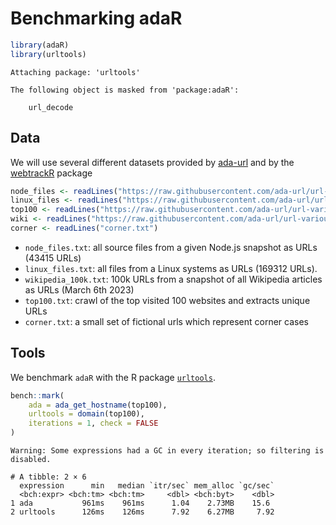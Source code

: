 # Benchmarking adaR

``` r
library(adaR)
library(urltools)
```


    Attaching package: 'urltools'

    The following object is masked from 'package:adaR':

        url_decode

## Data

We will use several different datasets provided by
[ada-url](https://github.com/ada-url/url-various-datasets) and by the
[webtrackR](https://github.com/schochastics/webtrackR) package

``` r
node_files <- readLines("https://raw.githubusercontent.com/ada-url/url-various-datasets/main/files/node_files.txt")
linux_files <- readLines("https://raw.githubusercontent.com/ada-url/url-various-datasets/main/files/linux_files.txt")
top100 <- readLines("https://raw.githubusercontent.com/ada-url/url-various-datasets/main/top100/top100.txt")
wiki <- readLines("https://raw.githubusercontent.com/ada-url/url-various-datasets/main/wikipedia/wikipedia_100k.txt")
corner <- readLines("corner.txt")
```

- `node_files.txt`: all source files from a given Node.js snapshot as
  URLs (43415 URLs)
- `linux_files.txt`: all files from a Linux systems as URLs (169312
  URLs).
- `wikipedia_100k.txt`: 100k URLs from a snapshot of all Wikipedia
  articles as URLs (March 6th 2023)
- `top100.txt`: crawl of the top visited 100 websites and extracts
  unique URLs
- `corner.txt`: a small set of fictional urls which represent corner
  cases

## Tools

We benchmark `adaR` with the R package
[`urltools`](https://github.com/Ironholds/urltools).

``` r
bench::mark(
    ada = ada_get_hostname(top100),
    urltools = domain(top100),
    iterations = 1, check = FALSE
)
```

    Warning: Some expressions had a GC in every iteration; so filtering is
    disabled.

    # A tibble: 2 × 6
      expression      min   median `itr/sec` mem_alloc `gc/sec`
      <bch:expr> <bch:tm> <bch:tm>     <dbl> <bch:byt>    <dbl>
    1 ada           961ms    961ms      1.04    2.73MB    15.6 
    2 urltools      126ms    126ms      7.92    6.27MB     7.92
